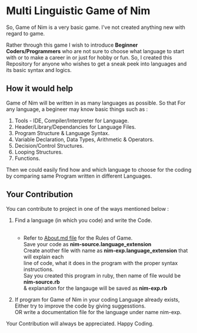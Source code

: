 
# Multi Linguistic Game of Nim

So, Game of Nim is a very basic game. I've not created anything new with regard to game.

Rather through this game I wish to introduce **Beginner Coders/Programmers** who are not
sure to choose what language to start with or to make a career in or just for hobby or fun.
So, I created this Repository for anyone who wishes to get a sneak peek into languages and
its basic syntax and logics.

## How it would help

Game of Nim will be written in as many languages as possible.
So that For any language, a begineer may know basic things such as :

1. Tools - IDE, Compiler/Interpreter for Language.
2. Header/Library/Dependancies for Language Files.
3. Program Structure & Language Syntax.
4. Variable Declaration, Data Types, Arithmetic & Operators.
5. Decision/Control Structures.
6. Looping Structures.
7. Functions.

Then we could easily find how and which language to choose for the coding by comparing same Program
written in different Languages.

## Your Contribution

You can contribute to project in one of the ways mentioned below :

1. Find a language (in which you code) and write the Code.<br/><br/>
   * Refer to [About.md file](https://github.com/elMaverick/Single-Heap-Game-of-Nim/blob/master/about.md) for the Rules of Game.<br/>
   Save your code as **nim-source.language_extension**<br/>
   Create another file with name as **nim-exp.language_extension** that will explain each<br/>
   line of code, what it does in the program with the proper syntax instructions.<br/>
   Say you created this program in ruby, then name of file would be **nim-source.rb**<br/>
                    & explanation for the langauge will be saved as **nim-exp.rb**
   
2. If program for Game of Nim in your coding Language already exists,<br/>
   Either try to improve the code by giving suggesstions.<br/>
   OR write a documentation file for the language under name nim-exp.<language extension><br/>

Your Contribution will always be appreciated. Happy Coding.
